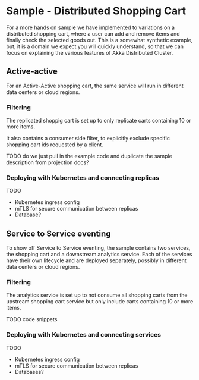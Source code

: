 # Sample - Distributed Shopping Cart

For a more hands on sample we have implemented to variations on a distributed shopping cart, where a user can add and
remove items and finally check the selected goods out. This is a somewhat synthetic example, but, it is a domain we expect 
you will quickly understand, so that we can focus on explaining the various features of Akka Distributed Cluster. 

## Active-active

For an Active-Active shopping cart, the same service will run in different data centers or cloud regions.

### Filtering

The replicated shoppig cart is set up to only replicate carts containing 10 or more items.

It also contains a consumer side filter, to explicitly exclude specific shopping cart ids requested by a client.

TODO do we just pull in the example code and duplicate the sample description from projection docs?

### Deploying with Kubernetes and connecting replicas

TODO

 * Kubernetes ingress config 
 * mTLS for secure communication between replicas
 * Database?



## Service to Service eventing

To show off Service to Service eventing, the sample contains two services, the shopping cart and a downstream analytics
service. Each of the services have their own lifecycle and are deployed separately, possibly in different data centers or
cloud regions.

### Filtering

The analytics service is set up to not consume all shopping carts from the upstream shopping cart service but only include
carts containing 10 or more items.

TODO code snippets

### Deploying with Kubernetes and connecting services

TODO

* Kubernetes ingress config
* mTLS for secure communication between replicas
* Databases?
